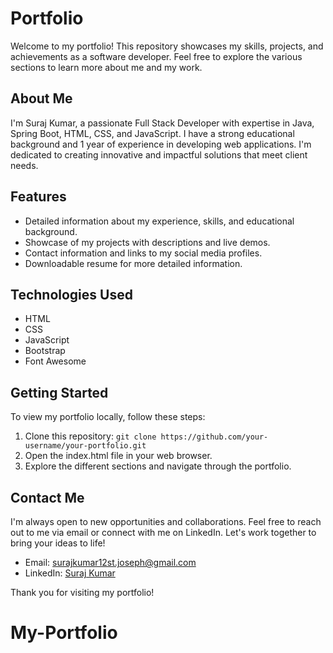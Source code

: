 # Portfolio

Welcome to my portfolio! This repository showcases my skills, projects, and achievements as a software developer. Feel free to explore the various sections to learn more about me and my work.

## About Me

I'm Suraj Kumar, a passionate Full Stack Developer with expertise in Java, Spring Boot, HTML, CSS, and JavaScript. I have a strong educational background and 1 year of experience in developing web applications. I'm dedicated to creating innovative and impactful solutions that meet client needs.

## Features

- Detailed information about my experience, skills, and educational background.
- Showcase of my projects with descriptions and live demos.
- Contact information and links to my social media profiles.
- Downloadable resume for more detailed information.

## Technologies Used

- HTML
- CSS
- JavaScript
- Bootstrap
- Font Awesome

## Getting Started

To view my portfolio locally, follow these steps:

1. Clone this repository: `git clone https://github.com/your-username/your-portfolio.git`
2. Open the index.html file in your web browser.
3. Explore the different sections and navigate through the portfolio.

## Contact Me

I'm always open to new opportunities and collaborations. Feel free to reach out to me via email or connect with me on LinkedIn. Let's work together to bring your ideas to life!

- Email: surajkumar12st.joseph@gmail.com
- LinkedIn: [Suraj Kumar](https://www.linkedin.com/in/suraj-kumar-472140203/)

Thank you for visiting my portfolio!

# My-Portfolio

